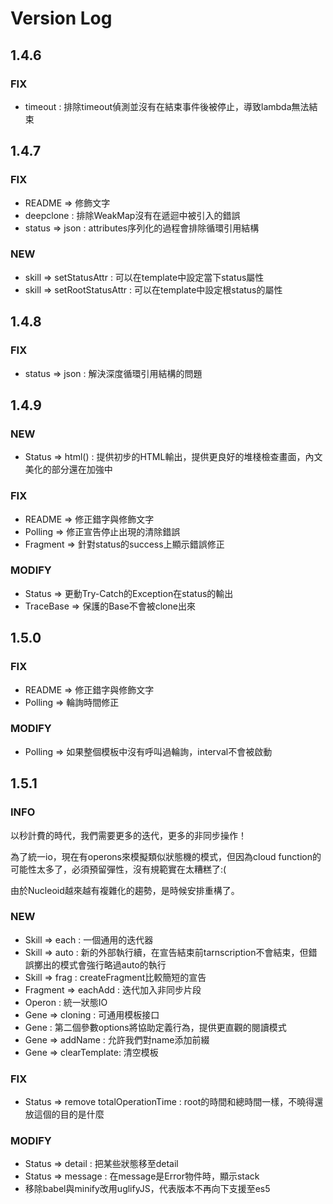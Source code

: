 # Version Log

## 1.4.6

### FIX

* timeout : 排除timeout偵測並沒有在結束事件後被停止，導致lambda無法結束

## 1.4.7

### FIX

* README => 修飾文字
* deepclone : 排除WeakMap沒有在遞迴中被引入的錯誤
* status => json : attributes序列化的過程會排除循環引用結構

### NEW

* skill => setStatusAttr : 可以在template中設定當下status屬性
* skill => setRootStatusAttr : 可以在template中設定根status的屬性

## 1.4.8

### FIX

* status => json : 解決深度循環引用結構的問題

## 1.4.9

### NEW

* Status => html() : 提供初步的HTML輸出，提供更良好的堆棧檢查畫面，內文美化的部分還在加強中

### FIX

* README => 修正錯字與修飾文字
* Polling => 修正宣告停止出現的清除錯誤
* Fragment => 針對status的success上顯示錯誤修正 

### MODIFY

* Status => 更動Try-Catch的Exception在status的輸出
* TraceBase => 保護的Base不會被clone出來

## 1.5.0

### FIX

* README => 修正錯字與修飾文字
* Polling => 輪詢時間修正

### MODIFY

* Polling => 如果整個模板中沒有呼叫過輪詢，interval不會被啟動

## 1.5.1

### INFO

以秒計費的時代，我們需要更多的迭代，更多的非同步操作！

為了統一io，現在有operons來模擬類似狀態機的模式，但因為cloud function的可能性太多了，必須預留彈性，沒有規範實在太糟糕了:(

由於Nucleoid越來越有複雜化的趨勢，是時候安排重構了。

### NEW

* Skill => each : 一個通用的迭代器
* Skill => auto : 新的外部執行續，在宣告結束前tarnscription不會結束，但錯誤擲出的模式會強行略過auto的執行
* Skill => frag : createFragment比較簡短的宣告
* Fragment => eachAdd : 迭代加入非同步片段
* Operon : 統一狀態IO
* Gene => cloning : 可通用模板接口
* Gene : 第二個參數options將協助定義行為，提供更直觀的閱讀模式
* Gene => addName : 允許我們對name添加前綴
* Gene => clearTemplate: 清空模板

### FIX

* Status => remove totalOperationTime : root的時間和總時間一樣，不曉得還放這個的目的是什麼

### MODIFY

* Status => detail : 把某些狀態移至detail
* Status => message : 在message是Error物件時，顯示stack
* 移除babel與minify改用uglifyJS，代表版本不再向下支援至es5
